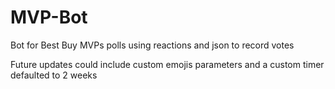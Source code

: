 # MVP-Bot
Bot for Best Buy MVPs polls using reactions and json to record votes

Future updates could include custom emojis parameters and a custom timer defaulted to 2 weeks
